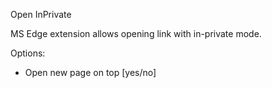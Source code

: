 Open InPrivate

MS Edge extension allows opening link with in-private mode.

Options:

- Open new page on top [yes/no]